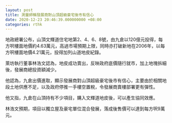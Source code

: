 ```yaml
---
layout: post
title: 測量師稱發展商對山頂超級豪宅後市有信心
date: 2020-12-23 20:46:39.000000000 +08:00
categories: rthk
---
```


地政總署公布，山頂文輝道住宅地第2、4、6、8號，由九倉以120億元投得，每方呎樓面地價約4.63萬元，高過市場預期上限，同時亦打破新地在2006年，以每方呎樓面地價4.21萬元，投得加列山道地皮紀錄。

萊坊執行董事林浩文認為，地皮成功賣出，反映政府底價隨行就市，加上地塊拆細後，發展商總投資額減少。

他認為，九倉出價進取，顯示發展商對山頂超級豪宅後市有信心，主要由於相關地段土地供應不足，以及政府停推一手樓空置稅，令發展商賣樓部署更有彈性。

他又指，九倉在山頂持有不少項目，購入文輝道地皮後，可以產生協同效應。

林浩文預期，項目以獨立屋及豪宅單位混合發展，落成後售價可以達到每方呎9萬元。
